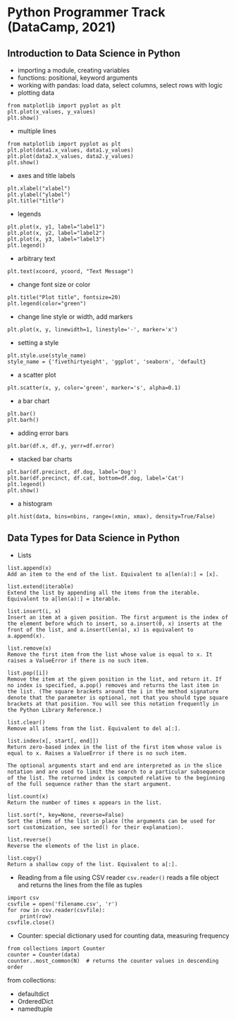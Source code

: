 
# Python Programmer Track (DataCamp, 2021)

## Introduction to Data Science in Python

- importing a module, creating variables
- functions: positional, keyword arguments
- working with pandas: load data, select columns, select rows with logic
- plotting data
```
from matplotlib import pyplot as plt
plt.plot(x_values, y_values)
plt.show()
```
- multiple lines
```
from matplotlib import pyplot as plt
plt.plot(data1.x_values, data1.y_values)
plt.plot(data2.x_values, data2.y_values)
plt.show()
```
- axes and title labels
```
plt.xlabel("xlabel")
plt.ylabel("ylabel")
plt.title("title")
```
- legends
```
plt.plot(x, y1, label="label1")
plt.plot(x, y2, label="label2")
plt.plot(x, y3, label="label3")
plt.legend()
```
- arbitrary text
```
plt.text(xcoord, ycoord, "Text Message")
```
- change font size or color
```
plt.title("Plot title", fontsize=20)
plt.legend(color="green")
```
- change line style or width, add markers
```
plt.plot(x, y, linewidth=1, linestyle='-', marker='x')
```
- setting a style
```
plt.style.use(style_name)
style_name = {'fivethirtyeight', 'ggplot', 'seaborn', 'default}
```
- a scatter plot
```
plt.scatter(x, y, color='green', marker='s', alpha=0.1)
```
- a bar chart
```
plt.bar()
plt.barh()
```
- adding error bars
```
plt.bar(df.x, df.y, yerr=df.error)
```
- stacked bar charts
```
plt.bar(df.precinct, df.dog, label='Dog')
plt.bar(df.precinct, df.cat, bottom=df.dog, label='Cat')
plt.legend()
plt.show()
```
- a histogram
```
plt.hist(data, bins=nbins, range=(xmin, xmax), density=True/False)
```

## Data Types for Data Science in Python

- Lists
```
list.append(x)
Add an item to the end of the list. Equivalent to a[len(a):] = [x].

list.extend(iterable)
Extend the list by appending all the items from the iterable. Equivalent to a[len(a):] = iterable.

list.insert(i, x)
Insert an item at a given position. The first argument is the index of the element before which to insert, so a.insert(0, x) inserts at the front of the list, and a.insert(len(a), x) is equivalent to a.append(x).

list.remove(x)
Remove the first item from the list whose value is equal to x. It raises a ValueError if there is no such item.

list.pop([i])
Remove the item at the given position in the list, and return it. If no index is specified, a.pop() removes and returns the last item in the list. (The square brackets around the i in the method signature denote that the parameter is optional, not that you should type square brackets at that position. You will see this notation frequently in the Python Library Reference.)

list.clear()
Remove all items from the list. Equivalent to del a[:].

list.index(x[, start[, end]])
Return zero-based index in the list of the first item whose value is equal to x. Raises a ValueError if there is no such item.

The optional arguments start and end are interpreted as in the slice notation and are used to limit the search to a particular subsequence of the list. The returned index is computed relative to the beginning of the full sequence rather than the start argument.

list.count(x)
Return the number of times x appears in the list.

list.sort(*, key=None, reverse=False)
Sort the items of the list in place (the arguments can be used for sort customization, see sorted() for their explanation).

list.reverse()
Reverse the elements of the list in place.

list.copy()
Return a shallow copy of the list. Equivalent to a[:].
```
- Reading from a file using CSV reader
`csv.reader()` reads a file object and returns the lines from the file as tuples

```
import csv
csvfile = open('filename.csv', 'r')
for row in csv.reader(csvfile):
    print(row)
csvfile.close()
```
- Counter: special dictionary used for counting data, measuring frequency
```
from collections import Counter
counter = Counter(data)
counter..most_common(N)  # returns the counter values in descending order
```
from collections:
- defaultdict 
- OrderedDict
- namedtuple
